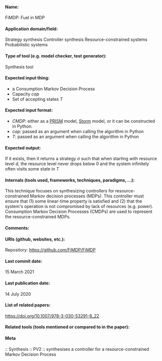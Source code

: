 #### Name:
FiMDP: Fuel in MDP

#### Application domain/field:
Strategy synthesis
Controller synthesis
Resource-constrained systems
Probabilistic systems

#### Type of tool (e.g. model checker, test generator):
Synthesis tool

#### Expected input thing:
- a Consumption Markov Decision Process
- Capacity $cap$
- Set of accepting states $T$

#### Expected input format:
- *CMDP*: either as a [PRISM](../Checkers/PRISM.md) model, [Storm](../Checkers/Storm.md) model, or it can be constructed in Python.
- $cap$: passed as an argument when calling the algorithm in Python
- $T$: passed as an argument when calling the algorithm in Python

#### Expected output:
If it exists, then it returns a strategy $\sigma$ such that when starting with resource level $d$, the resource level never drops below 0 and the system infinitely often visits some state in $T$

#### Internals (tools used, frameworks, techniques, paradigms, ...):
This technique focuses on synthesizing controllers for resource-constrained Markov decision processes (MDPs). This controller must ensure that (1) some linear-time property is satisfied and (2) that the system's operation is not compromised by lack of resources (e.g. power). Consumption Markov Decision Processes (CMDPs) are used to represent the resource-constrained MDPs.

#### Comments:

#### URIs (github, websites, etc.):
Repository: 
https://github.com/FiMDP/FiMDP

#### Last commit date:
15 March 2021

#### Last publication date:
14 July 2020

#### List of related papers:
https://doi.org/10.1007/978-3-030-53291-8_22

#### Related tools (tools mentioned or compared to in the paper):

#### Meta
:: Synthesis
:: PV2 :: synthesises a controller for a resource-constrained Markov Decision Process